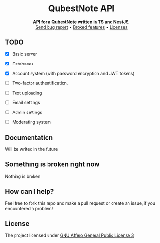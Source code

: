<div align="center">
<h1>QubestNote API</h1>
</div>

<div align="center">
    <b>API for a QubestNote written in TS and NestJS.</b><br>
    <a href="https://github.com/DebilosTeam/QubestNote-API/issues">Send bug report</a>
    •
    <a href="https://github.com/DebilosTeam/QubestNote-API#something-is-broken-right-now">Broked features</a>
    •
    <a href="https://github.com/DebilosTeam/QubestNote-API#licenses">Licenses</a>
</div>


## TODO
- [X] Basic server
- [X] Databases
- [X] Account system (with password encryption and JWT tokens)
- [ ] Two-factor authentification.
- [ ] Text uploading
- [ ] Email settings
- [ ] Admin settings
- [ ] Moderating system


## Documentation
Will be writed in the future

## Something is broken right now
Nothing is broken


## How can I help?
Feel free to fork this repo and make a pull request or create an issue, if you encountered a problem!


## License
The project licensed under [GNU Affero General Public License 3](https://github.com/DebilosTeam/QubestNote-API/blob/main/LICENSE)

